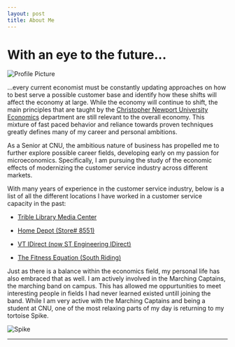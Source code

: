 ```yaml
---
layout: post
title: About Me
---
```


# With an eye to the future... 

![Profile Picture](https://NicholasBranch.github.io/NicholasBranch/images/miniprofile.png)

…every current economist must be constantly updating approaches on how to best serve a possible customer base and identify how these shifts will affect the economy at large. While the economy will continue to shift, the main principles that are taught by the [Christopher Newport University Economics](https://cnu.edu/academics/departments/economics/) department are still relevant to the overall economy. This mixture of fast paced behavior and reliance towards proven techniques greatly defines many of my career and personal ambitions.   

As a Senior at CNU, the ambitious nature of business has propelled me to further explore possible career fields, developing early on my passion for microeconomics. Specifically, I am pursuing the study of the economic effects of modernizing the customer service industry across different markets. 

With many years of experience in the customer service industry, below is a list of all the different locations I have worked in a customer service capacity in the past:
- [Trible Library Media Center](https://cnu.libguides.com/mediacenter)


- [Home Depot (Store# 8551)](https://www.homedepot.com/l/S-Riding/VA/Chantilly/20152/8551)


- [VT IDirect (now ST Engineering IDirect)](https://www.idirect.net/)


- [The Fitness Equation (South Riding)](https://thefitnessequation.com/locations/south-riding/)

Just as there is a balance within the economics field, my personal life has also embraced that as well. I am actively involved in the Marching Captains, the marching band on campus. This has allowed me oppurtunities to meet interesting people in fields I had never learned existed untill joining the band. While I am very active with the Marching Captains and being a student at CNU, one of the most relaxing parts of my day is returning to my tortoise Spike. 

![Spike](https://NicholasBranch.github.io/NicholasBranch/images/spikemini.png)


---

